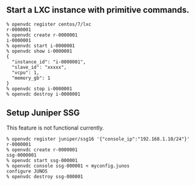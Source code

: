 

## Start a LXC instance with primitive commands.

```
% openvdc register centos/7/lxc
r-0000001
% openvdc create r-0000001
i-0000001
% openvdc start i-0000001
% openvdc show i-0000001
{
  "instance_id": "i-0000001",
  "slave_id": "xxxxx",
  "vcpu": 1,
  "memory_gb": 1
}
% openvdc stop i-0000001
% openvdc destroy i-0000001
```

## Setup Juniper SSG

This feature is not functional currently.

```
% openvdc register juniper/ssg16 '{"console_ip":"192.168.1.10/24"}'
r-0000001
% openvdc create r-0000001
ssg-0000001
% openvdc start ssg-000001
% openvdc console ssg-000001 < myconfig.junos
configure JUNOS
% openvdc destroy ssg-000001
```

